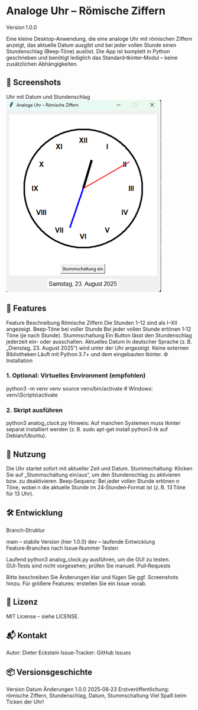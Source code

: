 # Analoge Uhr – Römische Ziffern
Version 1.0.0

Eine kleine Desktop‑Anwendung, die eine analoge Uhr mit römischen Ziffern anzeigt, das aktuelle Datum ausgibt und bei jeder vollen Stunde einen Stundenschlag (Beep‑Töne) auslöst.
Die App ist komplett in Python geschrieben und benötigt lediglich das Standard‑tkinter‑Modul – keine zusätzlichen Abhängigkeiten.

## 📸 Screenshots
Uhr mit Datum und Stundenschlag
![alt text](Screenshot/Screenshot_analogeUhr.png)


## 🚀 Features
Feature	Beschreibung
Römische Ziffern	Die Stunden 1–12 sind als I–XII angezeigt.
Beep‑Töne bei voller Stunde	Bei jeder vollen Stunde ertönen 1‑12 Töne (je nach Stunde).
Stummschaltung	Ein Button lässt den Stundenschlag jederzeit ein- oder ausschalten.
Aktuelles Datum	In deutscher Sprache (z. B. „Dienstag, 23. August 2025“) wird unter der Uhr angezeigt.
Keine externen Bibliotheken	Läuft mit Python 3.7+ und dem eingebauten tkinter.
⚙️ Installation

### 1. Optional: Virtuelles Environment (empfohlen)
python3 -m venv venv
source venv/bin/activate   # Windows: venv\Scripts\activate

### 2. Skript ausführen
python3 analog_clock.py
Hinweis:
Auf manchen Systemen muss tkinter separat installiert werden (z. B. sudo apt-get install python3-tk auf Debian/Ubuntu).

## 🎯 Nutzung
Die Uhr startet sofort mit aktueller Zeit und Datum.
Stummschaltung: Klicken Sie auf „Stummschaltung ein/aus“, um den Stundenschlag zu aktivieren bzw. zu deaktivieren.
Beep‑Sequenz: Bei jeder vollen Stunde ertönen n Töne, wobei n die aktuelle Stunde im 24‑Stunden‑Format ist (z. B. 13 Töne für 13 Uhr).
## 🛠️ Entwicklung
Branch‑Struktur

main – stabile Version (hier 1.0.0)
dev – laufende Entwicklung
Feature‑Branches nach Issue‑Nummer
Testen

Laufend python3 analog_clock.py ausführen, um die GUI zu testen.
GUI‑Tests sind nicht vorgesehen; prüfen Sie manuell.
Pull‑Requests

Bitte beschreiben Sie Änderungen klar und fügen Sie ggf. Screenshots hinzu.
Für größere Features: erstellen Sie ein Issue vorab.
## 📄 Lizenz
MIT License – siehe LICENSE.

## 📬 Kontakt
Autor: Dieter Eckstein
Issue‑Tracker: GitHub Issues
## 📦 Versionsgeschichte
Version	Datum	Änderungen
1.0.0	2025‑08‑23	Erstveröffentlichung: römische Ziffern, Stundenschlag, Datum, Stummschaltung
Viel Spaß beim Ticken der Uhr!
